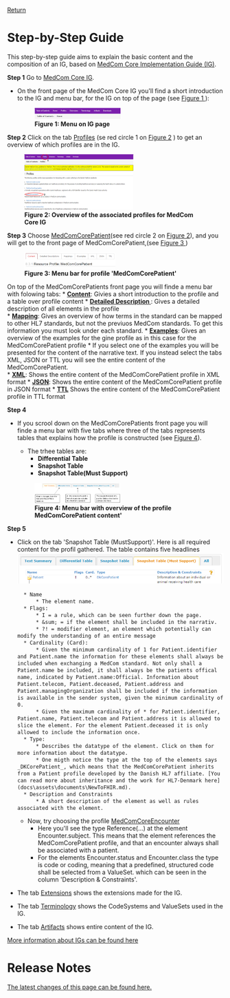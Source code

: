 [Return](NewToFHIR.md)

# Step-by-Step Guide
This step-by-step guide aims to explain the basic content and the composition of an IG, based on <a href="https://build.fhir.org/ig/hl7dk/dk-medcom-core/" target="_blank">MedCom Core Implementation Guide (IG)</a>. 

**Step 1**
 Go to <a href="https://build.fhir.org/ig/hl7dk/dk-medcom-core/" target="_blank">MedCom Core IG</a>.
* On the front page of the MedCom Core IG you'll find a short introduction to the IG and menu bar, for the IG on top of the page (see <a href="#Fig1" rel="noopener noreferrer"> Figure 1 </a>):
    <figure>
    <img src="../images/IG-content.png" alt="shows the content of an IG"  style="width:50%" id="Fig1">
    <figcaption text-align="center"><b>Figure 1: Menu on IG page </b></figcaption>
    </figure>

**Step 2**
Click on the tab <a href="https://build.fhir.org/ig/hl7dk/dk-medcom-core/profiles.html" target="_blank">Profiles</a> (se red circle 1 on <a href="#Fig2" rel="noopener noreferrer">Figure 2</a> ) to get an overview of which profiles are in the IG.
    <figure>
    <img src="../images/ProfileOverview.png" alt="Overview of the associated profiles for this IG" style="width:60%" id="Fig2"> 
    <figcaption text-align="center"><b>Figure 2: Overview of the associated profiles for MedCom Core IG </b></figcaption>
    </figure> 

**Step 3**
  Choose <a href="https://build.fhir.org/ig/hl7dk/dk-medcom-core/StructureDefinition-medcom-core-patient.html" target="_blank">MedComCorePatient</a>(see red circle 2 on <a href="#Fig2">Figure 2</a>), and you will get to the front page of MedComCorePatient,(see <a href="#Fig3" rel="noopener noreferrer">Figure 3 </a>)
    <figure>
    <img src="../images/ProfileContent.png" alt="Content of the menu bar for the profile"  style="width:50%" id="Fig3">
    <figcaption text-align="center"><b>Figure 3: Menu bar for profile 'MedComCorePatient' </b></figcaption>
    </figure>

On top of the MedComCorePatients front page you will finde a menu bar with folowing tabs: 
    * <a href="https://build.fhir.org/ig/medcomdk/dk-medcom-core/StructureDefinition-medcom-core-patient.html" target="_blank"> <b>Content</b></a>:  Givies a short introduction to the profile and a table over profile content 
    * <a href="https://build.fhir.org/ig/hl7dk/dk-medcom-core/StructureDefinition-medcom-core-patient-definitions.html" target="_blank"> <b>Detailed Description </b></a>: Gives a detailed description of all elements in the profile  
    * <a href="https://build.fhir.org/ig/hl7dk/dk-medcom-core/StructureDefinition-medcom-core-patient-mappings.html" target="_blank"><b>Mapping</b></a>: Gives an overview of how terms in the standard can be mapped to other HL7 standards, but not the previuos MedCom standards. To get this information you must look under each standard.
    * <a href="https://build.fhir.org/ig/hl7dk/dk-medcom-core/StructureDefinition-medcom-core-patient-examples.html" target="_blank"><b>Examples</b></a>: Gives an overview of the examples for the gine profile as in this case for the MedComCorePatient profile 
        *  If you select one of the examples you will be presented for the content of the narrative text. If you instead select the tabs XML, JSON or TTL you will see the entire content of the MedComCorePatient.  
    * <a href="https://build.fhir.org/ig/hl7dk/dk-medcom-core/StructureDefinition-medcom-core-patient.profile.xml.html" target="_blank"><b>XML</b></a>: Shows the entire content of the MedComCorePatient profile in XML format
    * <a href="https://build.fhir.org/ig/hl7dk/dk-medcom-core/StructureDefinition-medcom-core-patient-examples.html" target="_blank"><b>JSON</b></a>: Shows the entire content of the MedComCorePatient profile in JSON format
    * <a href="https://build.fhir.org/ig/hl7dk/dk-medcom-core/StructureDefinition-medcom-core-patient.profile.json.html" target="_blank"><b>TTL</b></a> Shows the entire content of the MedComCorePatient profile in TTL format         

**Step 4**
* If you scrool down on the MedComCorePatients front page you will finde a menu bar with five tabs where three of the tabs represents tables that explains how the profile is constructed (see <a href="#Fig4"> Figure 4</a>).  
    * The trhee tables are: 
        * **Differential Table**
        * **Snapshot Table**
        * **Snapshot Table(Must Support)**

    <figure>
    <img src="../images/TableOverview.png" alt="Table overview of the profile MedComCorePatient"  style="width:50%" id="Fig4">
    <figcaption text-align="center"><b>Figure 4: Menu bar with overview of the profile MedComCorePatient content' </b></figcaption>
    </figure>

**Step 5**
* Click on the tab 'Snapshot Table (MustSupport)'. Here is all required content for the profil gathered. The table contains five headlines
        ![Table Content](../images/TableContent.png)

        * Name
            * The element name.
        * Flags: 
            * I = a rule, which can be seen further down the page.
            * &sum; = if the element shall be included in the narrativ. 
            * ?! = modifier element, an element which potentially can modify the understanding of an entire message
        * Cardinality (Card):
            * Given the minimum cardinality of 1 for Patient.identifier and Patient.name the information for these elements shall always be included when exchanging a MedCom standard. Not only shall a Patient.name be included, it shall always be the patients offical name, indicated by Patient.name:Official. Information about Patient.telecom, Patient.deceased, Patient.address and Patient.managingOrganization shall be included if the information is available in the sender system, given the minimum cardinality of 0. 
            * Given the maximum cardinality of * for Patient.identifier, Patient.name, Patient.telecom and Patient.address it is allowed to slice the element. For the element Patient.deceased it is only allowed to include the information once. 
        * Type: 
            * Describes the datatype of the element. Click on them for more information about the datatype. 
            * One migth notice the type at the top of the elements says _DKCorePatient_, which means that the MedComCorePatient inherits from a Patient profile developed by the Danish HL7 affiliate. [You can read more about inheritance and the work for HL7-Denmark here](docs\assets\documents\NewToFHIR.md).
        * Description and Constraints
            * A short description of the element as well as rules associated with the element.
      
    * Now, try choosing the profile <a href="https://build.fhir.org/ig/hl7dk/dk-medcom-core/StructureDefinition-medcom-core-encounter.html" target="_blank">MedComCoreEncounter</a>
        * Here you'll see the type Reference(...) at the element Encounter.subject. This means that the element references the MedComCorePatient profile, and that an encounter always shall be associated with a patient. 
        * For the elements Encounter.status and Encounter.class the type is code or coding, meaning that a predefined, structured code shall be selected from a ValueSet. which can be seen in the column 'Description & Constraints'.  
* The tab <a href="https://build.fhir.org/ig/hl7dk/dk-medcom-core/extensions.html" target="_blank">Extensions</a> shows the extensions made for the IG. 
* The tab <a href="https://build.fhir.org/ig/hl7dk/dk-medcom-core/terminology.html" target="_blank">Terminology</a> shows the CodeSystems and ValueSets used in the IG.
* The tab <a href="https://build.fhir.org/ig/hl7dk/dk-medcom-core/artifacts.html" target="_blank">Artifacts</a> shows entire content of the IG.

[More information about IGs can be found here](https://medcomdk.github.io/MedComLandingPage/assets/documents/NewToFHIR.html#hl7-fhir-documentation)

# Release Notes

[The latest changes of this page can be found here.](ReleaseNotesFHIRImplementationGuide.md)